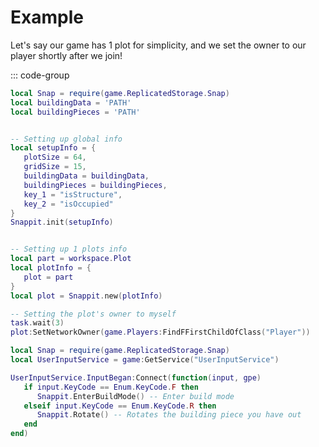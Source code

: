 # Example

Let's say our game has 1 plot for simplicity, and we set the owner to our player shortly after we join!

::: code-group

```lua [Server]
local Snap = require(game.ReplicatedStorage.Snap)
local buildingData = 'PATH'
local buildingPieces = 'PATH'


-- Setting up global info
local setupInfo = {
   plotSize = 64,
   gridSize = 15,
   buildingData = buildingData,
   buildingPieces = buildingPieces,
   key_1 = "isStructure",
   key_2 = "isOccupied"
}
Snappit.init(setupInfo)


-- Setting up 1 plots info
local part = workspace.Plot
local plotInfo = {
   plot = part
}
local plot = Snappit.new(plotInfo)

-- Setting the plot's owner to myself
task.wait(3)
plot:SetNetworkOwner(game.Players:FindFFirstChildOfClass("Player"))
```

```lua [Client]
local Snap = require(game.ReplicatedStorage.Snap)
local UserInputService = game:GetService("UserInputService")

UserInputService.InputBegan:Connect(function(input, gpe)
   if input.KeyCode == Enum.KeyCode.F then
      Snappit.EnterBuildMode() -- Enter build mode
   elseif input.KeyCode == Enum.KeyCode.R then
      Snappit.Rotate() -- Rotates the building piece you have out
   end
end)
```

